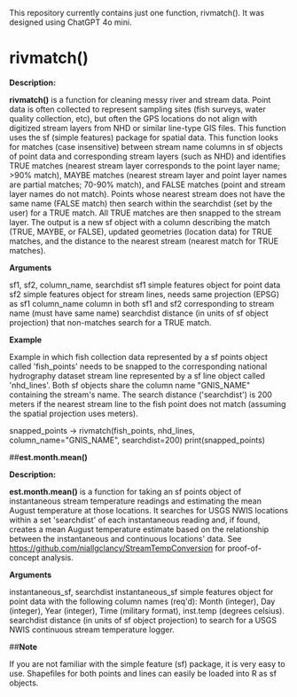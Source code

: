 This repository currently contains just one function, rivmatch(). It was designed using ChatGPT 4o mini.

# rivmatch()

**Description:**

**rivmatch()** is a function for cleaning messy river and stream data. Point data is often collected to represent sampling sites (fish surveys, water quality collection, etc), but often the GPS locations do not align with digitized stream layers from NHD or similar line-type GIS files. This function uses the sf (simple features) package for spatial data.
This function looks for matches (case insensitive) between stream name columns in sf objects of point data and corresponding stream layers (such as NHD) and identifies TRUE matches (nearest stream layer corresponds to the point layer name; >90% match), MAYBE matches (nearest stream layer and point layer names are partial matches; 70-90% match), and FALSE matches (point and stream layer names do not match). Points whose nearest stream does not have the same name (FALSE match) then search within the searchdist (set by the user) for a TRUE match. All TRUE matches are then snapped to the stream layer. The output is a new sf object with a column describing the match (TRUE, MAYBE, or FALSE), updated geometries (location data) for TRUE matches, and the distance to the nearest stream (nearest match for TRUE matches).

**Arguments**

sf1, sf2, column_name, searchdist
sf1          simple features object for point data
sf2          simple features object for stream lines, needs same projection (EPSG) as sf1
column_name  column in both sf1 and sf2 corresponding to stream name (must have same name)
searchdist   distance (in units of sf object projection) that non-matches search for a TRUE match. 

**Example**

Example in which fish collection data represented by a sf points object called 'fish_points' needs to be snapped to the corresponding national hydrography dataset stream line represented by a sf line object called 'nhd_lines'. Both sf objects share the column name "GNIS_NAME" containing the stream's name. The search distance ('searchdist') is 200 meters if the nearest stream line to the fish point does not match (assuming the spatial projection uses meters).

snapped_points -> rivmatch(fish_points, nhd_lines, column_name="GNIS_NAME", searchdist=200) 
print(snapped_points)




##**est.month.mean()**

**Description:**

**est.month.mean()** is a function for taking an sf points object of instantaneous stream temperature readings and estimating the mean August temperature at those locations. It searches for USGS NWIS locations within a set 'searchdist' of each instantaneous reading and, if found, creates a mean August temperature estimate based on the relationship between the instantaneous and continuous locations' data. See https://github.com/niallgclancy/StreamTempConversion for proof-of-concept analysis.

**Arguments**

instantaneous_sf, searchdist
instantaneous_sf          simple features object for point data with the following column names (req'd): Month (integer), Day (integer), Year (integer), Time (military format), inst.temp (degrees celsius).
searchdist   distance (in units of sf object projection) to search for a USGS NWIS continuous stream temperature logger. 




##**Note**

If you are not familiar with the simple feature (sf) package, it is very easy to use. Shapefiles for both points and lines can easily be loaded into R as sf objects.

